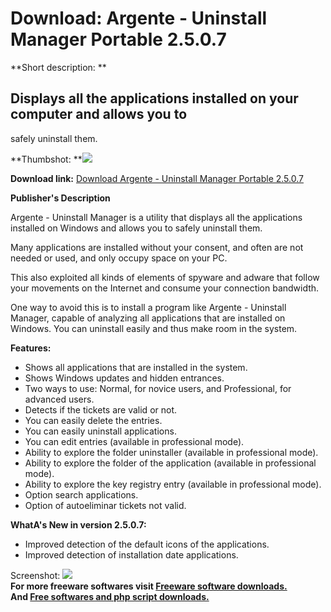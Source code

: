 # Download: Argente - Uninstall Manager Portable 2.5.0.7

**Short description: **

## Displays all the applications installed on your computer and allows you to
safely uninstall them.

  
**Thumbshot: **![](http://www.freewarefiles.com/screenshot/argenteuninstallmgr_md.jpg)   
  
**Download link:** [Download Argente - Uninstall Manager Portable 2.5.0.7](http://freesoftwares.boysofts.com/Argente-Uninstall-Manager-Portable_program_59065.html)  
  

**Publisher's Description**  
  

Argente - Uninstall Manager is a utility that displays all the applications
installed on Windows and allows you to safely uninstall them.

Many applications are installed without your consent, and often are not needed
or used, and only occupy space on your PC.

This also exploited all kinds of elements of spyware and adware that follow
your movements on the Internet and consume your connection bandwidth.

One way to avoid this is to install a program like Argente - Uninstall
Manager, capable of analyzing all applications that are installed on Windows.
You can uninstall easily and thus make room in the system.

**Features:**

  * Shows all applications that are installed in the system. 
  * Shows Windows updates and hidden entrances. 
  * Two ways to use: Normal, for novice users, and Professional, for advanced users. 
  * Detects if the tickets are valid or not. 
  * You can easily delete the entries. 
  * You can easily uninstall applications. 
  * You can edit entries (available in professional mode). 
  * Ability to explore the folder uninstaller (available in professional mode). 
  * Ability to explore the folder of the application (available in professional mode). 
  * Ability to explore the key registry entry (available in professional mode). 
  * Option search applications. 
  * Option of autoeliminar tickets not valid. 

**WhatA's New in version 2.5.0.7:**

  * Improved detection of the default icons of the applications. 
  * Improved detection of installation date applications. 

  
  
Screenshot:
![](http://www.freewarefiles.com/screenshot/argenteuninstallmgr.jpg)  
**For more freeware softwares visit [Freeware software downloads.](http://freesoftwares.boysofts.com/)**   
**And [Free softwares and php script downloads.](http://www.boysofts.com/)**

